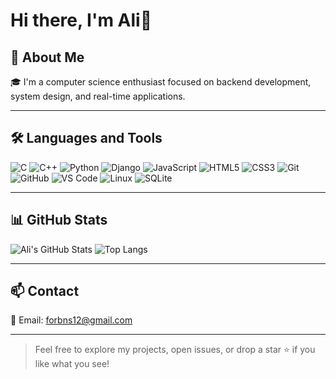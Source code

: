 # Hi there, I'm Ali👋

## 👋 About Me

🎓 I'm a computer science enthusiast focused on backend development, system design, and real-time applications. 


---

## 🛠️ Languages and Tools

![C](https://img.shields.io/badge/-C-00599C?style=flat&logo=c&logoColor=white)
![C++](https://img.shields.io/badge/-C++-00599C?style=flat&logo=cplusplus&logoColor=white)
![Python](https://img.shields.io/badge/-Python-3776AB?style=flat&logo=python&logoColor=white)
![Django](https://img.shields.io/badge/-Django-092E20?style=flat&logo=django&logoColor=white)
![JavaScript](https://img.shields.io/badge/-JavaScript-F7DF1E?style=flat&logo=javascript&logoColor=black)
![HTML5](https://img.shields.io/badge/-HTML5-E34F26?style=flat&logo=html5&logoColor=white)
![CSS3](https://img.shields.io/badge/-CSS3-1572B6?style=flat&logo=css3&logoColor=white)
![Git](https://img.shields.io/badge/-Git-F05032?style=flat&logo=git&logoColor=white)
![GitHub](https://img.shields.io/badge/-GitHub-181717?style=flat&logo=github&logoColor=white)
![VS Code](https://img.shields.io/badge/-VSCode-007ACC?style=flat&logo=visual-studio-code&logoColor=white)
![Linux](https://img.shields.io/badge/-Linux-FCC624?style=flat&logo=linux&logoColor=black)
![SQLite](https://img.shields.io/badge/-SQLite-003B57?style=flat&logo=sqlite&logoColor=white)

---

## 📊 GitHub Stats

![Ali's GitHub Stats](https://github-readme-stats.vercel.app/api?username=alucarr&show_icons=true&theme=tokyonight)
![Top Langs](https://github-readme-stats.vercel.app/api/top-langs/?username=alucarr&layout=compact&theme=tokyonight)

---

## 📫 Contact

📧 Email: forbns12@gmail.com

---

> Feel free to explore my projects, open issues, or drop a star ⭐️ if you like what you see!
